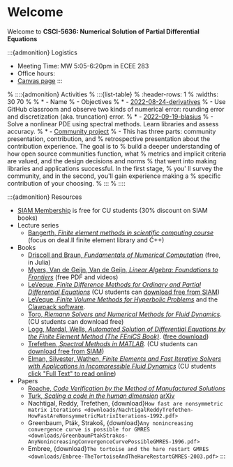 # Welcome

Welcome to **CSCI-5636: Numerical Solution of Partial Differential Equations**

:::{admonition} Logistics
* Meeting Time: MW 5:05-6:20pm in ECEE 283
* Office hours: 
* [Canvas page](https://canvas.colorado.edu/courses/118544)
:::

% ::::{admonition} Activities
% :::{list-table}
% :header-rows: 1
% :widths: 30 70
% 
% * - Name
%   - Objectives
% * - [2022-08-24-derivatives](https://classroom.github.com/a/8I4O5IcG)
%   - Use GitHub classroom and observe two kinds of numerical error: rounding error and discretization (aka. truncation) error.
% * - [2022-09-19-blasius](https://classroom.github.com/a/RBCyaHyy)
%   - Solve a nonlinear PDE using spectral methods. Learn libraries and assess accuracy.
% * - [Community project](https://classroom.github.com/a/3AzfU4zn)
%   - This has three parts: community presentation, contribution, and
% retrospective presentation about the contribution experience. The goal is to
% build a deeper understanding of how open source communities function, what
% metrics and implicit criteria are valued, and the design decisions and norms
% that went into making libraries and applications successful. In the first stage,
% you' ll survey the community, and in the second, you'll gain experience making a
% specific contribution of your choosing.
% :::
% ::::

:::{admonition} Resources

* [SIAM Membership](http://www.siam.org/students/memberships.php) is free for CU students (30% discount on SIAM books)
* Lecture series
  * [Bangerth, *Finite element methods in scientific computing course*](https://www.math.colostate.edu/~bangerth/videos.html) (focus on deal.II finite element library and C++)
* Books
  * [Driscoll and Braun, *Fundamentals of Numerical Computation*](https://tobydriscoll.net/fnc-julia/frontmatter.html) (free, in Julia)
  * [Myers, Van de Geijn, Van de Geijn, *Linear Algebra: Foundations to Frontiers*](http://www.ulaff.net/downloads.html) (free PDF and videos)
  * [LeVeque, *Finite Difference Methods for Ordinary and Partial Differential Equations*](https://faculty.washington.edu/rjl/fdmbook/) (CU students can [download free from SIAM](http://epubs.siam.org/doi/book/10.1137/1.9780898717839))
  * [LeVeque, *Finite Volume Methods for Hyperbolic Problems*](https://depts.washington.edu/clawpack/book.html) and the [Clawpack software](http://www.clawpack.org/).
  * [Toro, *Riemann Solvers and Numerical Methods for Fluid Dynamics*](https://link.springer.com/book/10.1007%2Fb79761#toc). (CU students can download free)
  * [Logg, Mardal, Wells, *Automated Solution of Differential Equations by the Finite Element Method (The FEniCS Book)*](https://link.springer.com/book/10.1007%2F978-3-642-23099-8). ([free download](https://fenicsproject.org/book/))
  * [Trefethen, *Spectral Methods in MATLAB*](https://people.maths.ox.ac.uk/trefethen/spectral.html). (CU students can [download free from SIAM](http://epubs.siam.org/doi/book/10.1137/1.9780898719598))
  * [Elman, Silvester, Wathen, *Finite Elements and Fast Iterative Solvers with Applications in Incompressible Fluid Dynamics*](https://doi.org/10.1093/acprof:oso/9780199678792.001.0001) (CU students [click "Full Text" to read online](http://libraries.colorado.edu/record=b7826912~S3))
* Papers
  * [Roache, *Code Verification by the Method of Manufactured Solutions*](https://doi.org/10.1115/1.1436090)
  * [Turk, *Scaling a code in the human dimension*](https://dl.acm.org/doi/10.1145/2484762.2484782) [arXiv](https://arxiv.org/pdf/1301.7064.pdf)
  * Nachtigal, Reddy, Trefethen, {download}`How fast are nonsymmetric matrix iterations <downloads/NachtigalReddyTrefethen-HowFastAreNonsymmetricMatrixIterations-1992.pdf>`
  * Greenbaum, Pták, Strakoš, {download}`Any nonincreasing convergence curve is possible for GMRES <downloads/GreenbaumPtakStrakos-AnyNonincreasingConvergenceCurvePossibleGMRES-1996.pdf>`
  * Embree, {download}`The tortoise and the hare restart GMRES <downloads/Embree-TheTortoiseAndTheHareRestartGMRES-2003.pdf>`
:::
